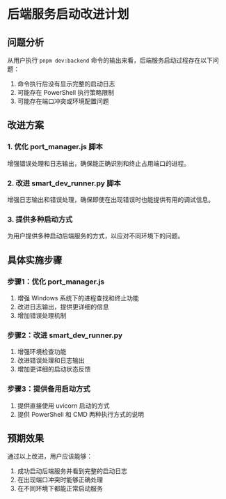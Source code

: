 # 后端服务启动改进计划

## 问题分析

从用户执行 `pnpm dev:backend` 命令的输出来看，后端服务启动过程存在以下问题：

1. 命令执行后没有显示完整的启动日志
2. 可能存在 PowerShell 执行策略限制
3. 可能存在端口冲突或环境配置问题

## 改进方案

### 1. 优化 port_manager.js 脚本

增强错误处理和日志输出，确保能正确识别和终止占用端口的进程。

### 2. 改进 smart_dev_runner.py 脚本

增强日志输出和错误处理，确保即使在出现错误时也能提供有用的调试信息。

### 3. 提供多种启动方式

为用户提供多种启动后端服务的方式，以应对不同环境下的问题。

## 具体实施步骤

### 步骤1：优化 port_manager.js

1. 增强 Windows 系统下的进程查找和终止功能
2. 改进日志输出，提供更详细的信息
3. 增加错误处理机制

### 步骤2：改进 smart_dev_runner.py

1. 增强环境检查功能
2. 改进错误处理和日志输出
3. 增加更详细的启动状态反馈

### 步骤3：提供备用启动方式

1. 提供直接使用 uvicorn 启动的方式
2. 提供 PowerShell 和 CMD 两种执行方式的说明

## 预期效果

通过以上改进，用户应该能够：
1. 成功启动后端服务并看到完整的启动日志
2. 在出现端口冲突时能够正确处理
3. 在不同环境下都能正常启动服务